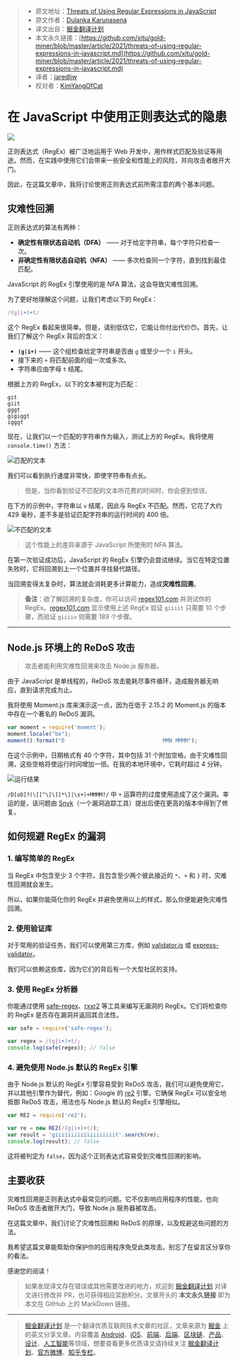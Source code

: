 > * 原文地址：[Threats of Using Regular Expressions in JavaScript](https://blog.bitsrc.io/threats-of-using-regular-expressions-in-javascript-28ddccf5224c)
> * 原文作者：[Dulanka Karunasena](https://medium.com/@dulanka)
> * 译文出自：[掘金翻译计划](https://github.com/xitu/gold-miner)
> * 本文永久链接：[https://github.com/xitu/gold-miner/blob/master/article/2021/threats-of-using-regular-expressions-in-javascript.md](https://github.com/xitu/gold-miner/blob/master/article/2021/threats-of-using-regular-expressions-in-javascript.md)
> * 译者：[jaredliw](https://github.com/jaredliw)
> * 校对者：[KimYangOfCat](https://github.com/KimYangOfCat)

# 在 JavaScript 中使用正则表达式的隐患

![](https://cdn-images-1.medium.com/max/5760/1*5MYzlcICu2hhNjrtRCjb3A.jpeg)

正则表达式（RegEx）被广泛地运用于 Web 开发中，用作样式匹配及验证等用途。然而，在实践中使用它们会带来一些安全和性能上的风险，并向攻击者敞开大门。

因此，在这篇文章中，我将讨论使用正则表达式前所需注意的两个基本问题。

## 灾难性回溯

正则表达式的算法有两种：

* **确定性有限状态自动机（DFA）** —— 对于给定字符串，每个字符只检查一次。
* **非确定性有限状态自动机（NFA）** —— 多次检查同一个字符，直到找到最佳匹配。

JavaScript 的 RegEx 引擎使用的是 NFA 算法，这会导致灾难性回溯。

为了更好地理解这个问题，让我们考虑以下的 RegEx：

```js
/(g|i+)+t/
```

这个 RegEx 看起来很简单。但是，请别低估它，它能让你付出代价😯。首先，让我们了解这个 RegEx 背后的含义：

* **`(g|i+)`** —— 这个组检查给定字符串是否由 `g` 或至少一个 `i` 开头。
* 接下来的 `+` 将匹配前面的组一次或多次。
* 字符串应由字母 `t` 结尾。

根据上方的 RegEx，以下的文本被判定为匹配：

```
git
giit
gggt
gigiggt
igggt
```

现在，让我们以一个匹配的字符串作为输入，测试上方的 RegEx。我将使用 `console.time()` 方法：

![匹配的文本](https://cdn-images-1.medium.com/max/2000/1*f6jb5c3Y3nsF6W1SsZucRw.png)

我们可以看到执行速度非常快，即使字符串有点长。

> 但是，当你看到验证不匹配的文本所花费的时间时，你会感到惊讶。

在下方的示例中，字符串以 `v` 结尾，因此与 RegEx 不匹配。然而，它花了大约 429 毫秒，差不多是验证匹配字符串的运行时间的 400 倍。

![不匹配的文本](https://cdn-images-1.medium.com/max/2000/1*zKduT1538LwOWj0x5g9Y7g.png)

> 这个性能上的差异来源于 JavaScript 所使用的 NFA 算法。

在第一次验证成功后，JavaScript 的 RegEx 引擎仍会尝试继续。当它在特定位置失败时，它将回溯到上一个位置并寻找替代路径。

当回溯变得太复杂时，算法就会消耗更多计算能力，造成**灾难性回溯**。

> **备注**：欲了解回溯的复杂度，你可以访问 [regex101.com](https://regex101.com/) 并测试你的 RegEx。[regex101.com](https://regex101.com/) 显示使用上述 RegEx 验证 `giiiit` 只需要 10 个步骤，而验证 `giiiiv` 则需要 189 个步骤。

---

## Node.js 环境上的 ReDoS 攻击

> 攻击者能利用灾难性回溯来攻击 Node.js 服务器。

由于 JavaScript 是单线程的，ReDoS 攻击能耗尽事件循环，造成服务器无响应，直到请求完成为止。

我将使用 Moment.js 库来演示这一点，因为在低于 2.15.2 的 Moment.js 的版本中存在一个著名的 ReDoS 漏洞。

```js
var moment = require('moment');
moment.locale("be");
moment().format("D                               MMN MMMM");
```

在这个示例中，日期格式有 40 个字符，其中包括 31 个附加空格。由于灾难性回溯，这些空格将使运行时间增加一倍。在我的本地环境中，它耗时超过 4 分钟。

![运行结果](https://cdn-images-1.medium.com/max/2000/1*YUOV_B0E8SHaL_6ys3cDhQ.png)

`/D[oD]?(\[[^\[\]]*\]|\s+)+MMMM?/` 中 `+` 运算符的过度使用造成了这个漏洞。幸运的是，该问题由 [Snyk](https://snyk.io/)（一个漏洞追踪工具）提出后便在更高的版本中得到了修复。

## 如何规避 RegEx 的漏洞

### 1. 编写简单的 RegEx

当 RegEx 中包含至少 3 个字符，且包含至少两个彼此接近的 `*`、`+` 和 `}` 时，灾难性回溯就会发生。

所以，如果你能简化你的 RegEx 并避免使用以上的样式，那么你便能避免灾难性回溯。

### 2. 使用验证库

对于常用的验证任务，我们可以使用第三方库，例如 [validator.js](https://www.npmjs.com/package/validator) 或 [express-validator](https://www.npmjs.com/package/express-validator)。

我们可以依赖这些库，因为它们的背后有一个大型社区的支持。

### 3. 使用 RegEx 分析器

你能通过使用 [safe-regex](https://www.npmjs.com/package/safe-regex)、[rxxr2](https://www.cs.bham.ac.uk/~hxt/research/rxxr2/) 等工具来编写无漏洞的 RegEx。它们将检查你的 RegEx 是否存在漏洞并返回其合法性。

```js
var safe = require('safe-regex');

var regex = /(g|i+)+t/;
console.log(safe(regex)); // false
```

### 4. 避免使用 Node.js 默认的 RegEx 引擎

由于 Node.js 默认的 RegEx 引擎容易受到 ReDoS 攻击，我们可以避免使用它，并以其他引擎作为替代，例如：Google 的 [re2](https://www.npmjs.com/package/re2) 引擎。它确保 RegEx 可以安全地抵御 ReDoS 攻击，用法也与 Node.js 默认的 RegEx 引擎相似。

```js
var RE2 = require('re2');

var re = new RE2(/(g|i+)+t/);
var result = 'giiiiiiiiiiiiiiiiiiit'.search(re);
console.log(result); // false
```

这将被判定为 `false`，因为这个正则表达式容易受到灾难性回溯的影响。

## 主要收获

灾难性回溯是正则表达式中最常见的问题。它不仅影响应用程序的性能，也向 ReDoS 攻击者敞开大门，导致 Node.js 服务器被攻击。

在这篇文章中，我们讨论了灾难性回溯和 ReDoS 的原理，以及规避这些问题的方法。

我希望这篇文章能帮助你保护你的应用程序免受此类攻击。别忘了在留言区分享你的看法。

感谢您的阅读！

> 如果发现译文存在错误或其他需要改进的地方，欢迎到 [掘金翻译计划](https://github.com/xitu/gold-miner) 对译文进行修改并 PR，也可获得相应奖励积分。文章开头的 **本文永久链接** 即为本文在 GitHub 上的 MarkDown 链接。

---

> [掘金翻译计划](https://github.com/xitu/gold-miner) 是一个翻译优质互联网技术文章的社区，文章来源为 [掘金](https://juejin.im) 上的英文分享文章。内容覆盖 [Android](https://github.com/xitu/gold-miner#android)、[iOS](https://github.com/xitu/gold-miner#ios)、[前端](https://github.com/xitu/gold-miner#前端)、[后端](https://github.com/xitu/gold-miner#后端)、[区块链](https://github.com/xitu/gold-miner#区块链)、[产品](https://github.com/xitu/gold-miner#产品)、[设计](https://github.com/xitu/gold-miner#设计)、[人工智能](https://github.com/xitu/gold-miner#人工智能)等领域，想要查看更多优质译文请持续关注 [掘金翻译计划](https://github.com/xitu/gold-miner)、[官方微博](http://weibo.com/juejinfanyi)、[知乎专栏](https://zhuanlan.zhihu.com/juejinfanyi)。
